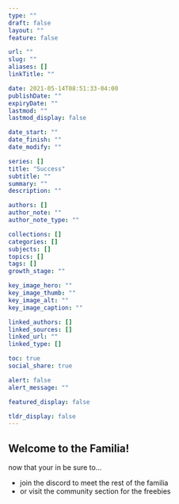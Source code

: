 ```yaml
---
type: ""
draft: false
layout: ""
feature: false

url: ""
slug: ""
aliases: []
linkTitle: ""

date: 2021-05-14T08:51:33-04:00
publishDate: ""
expiryDate: ""
lastmod: ""
lastmod_display: false

date_start: ""
date_finish: ""
date_modify: ""

series: []
title: "Success"
subtitle: ""
summary: ""
description: ""

authors: []
author_note: ""
author_note_type: ""

collections: []
categories: []
subjects: []
topics: []
tags: []
growth_stage: ""

key_image_hero: ""
key_image_thumb: ""
key_image_alt: ""
key_image_caption: ""

linked_authors: []
linked_sources: []
linked_url: ""
linked_type: []

toc: true
social_share: true

alert: false
alert_message: ""

featured_display: false

tldr_display: false
---
```


## Welcome to the Familia!
now that your in be sure to...
- join the discord to meet the rest of the familia
- or visit the community section for the freebies